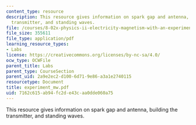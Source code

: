 ```yaml
---
content_type: resource
description: This resource gives information on spark gap and antenna, building the
  transmitter, and standing waves.
file: /courses/8-02x-physics-ii-electricity-magnetism-with-an-experimental-focus-spring-2005/7162c615ab94fc2de43caa0dde060a75_experiment_mw.pdf
file_size: 355611
file_type: application/pdf
learning_resource_types:
- Labs
license: https://creativecommons.org/licenses/by-nc-sa/4.0/
ocw_type: OCWFile
parent_title: Labs
parent_type: CourseSection
parent_uid: 2a9e2ec2-d100-6d71-9e86-a3a1e2740115
resourcetype: Document
title: experiment_mw.pdf
uid: 7162c615-ab94-fc2d-e43c-aa0dde060a75
---
```

This resource gives information on spark gap and antenna, building the transmitter, and standing waves.